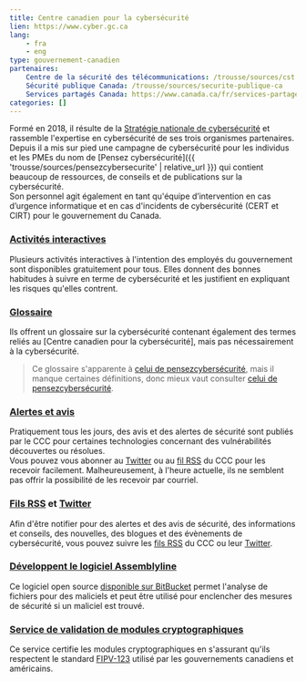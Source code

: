 ```yaml
---
title: Centre canadien pour la cybersécurité
lien: https://www.cyber.gc.ca
lang:
    - fra
    - eng
type: gouvernement-canadien
partenaires:
    Centre de la sécurité des télécommunications: /trousse/sources/cst
    Sécurité publique Canada: /trousse/sources/securite-publique-ca
    Services partagés Canada: https://www.canada.ca/fr/services-partages.html
categories: []
---
```

Formé en 2018, il résulte de la [Stratégie nationale de cybersécurité](https://www.securitepublique.gc.ca/cnt/rsrcs/pblctns/ntnl-cbr-scrt-strtg/index-fr.aspx) et rassemble l'expertise en cybersécurité de ses trois organismes partenaires.  
Depuis il a mis sur pied une campagne de cybersécurité pour les individus et les PMEs du nom de [Pensez cybersécurité]({{ 'trousse/sources/pensezcybersecurite' | relative_url }}) qui contient beaucoup de ressources, de conseils et de publications sur la cybersécurité.  
Son personnel agit également en tant qu'équipe d’intervention en cas d’urgence informatique et en cas d'incidents de cybersécurité (CERT et CIRT) pour le gouvernement du Canada.

### [Activités interactives](https://cyber.gc.ca/sites/default/files/GTEC2014Apps/CSE-GTEC-2014_SCENARIOS/french/index.html)
Plusieurs activités interactives à l'intention des employés du gouvernement sont disponibles gratuitement pour tous. Elles donnent des bonnes habitudes à suivre en terme de cybersécurité et les justifient en expliquant les risques qu'elles contrent.

### [Glossaire](https://cyber.gc.ca/fr/glossaire)
Ils offrent un glossaire sur la cybersécurité contenant également des termes reliés au [Centre canadien pour la cybersécurité], mais pas nécessairement à la cybersécurité.

> Ce glossaire s'apparente à [celui de pensezcybersécurité](https://www.pensezcybersecurite.gc.ca/cnt/rsrcs/glssr-fr.aspx), mais il manque certaines définitions, donc mieux vaut consulter [celui de pensezcybersécurité](https://www.pensezcybersecurite.gc.ca/cnt/rsrcs/glssr-fr.aspx).

### [Alertes et avis](https://cyber.gc.ca/fr/alertes-et-avis)
Pratiquement tous les jours, des avis et des alertes de sécurité sont publiés par le CCC pour certaines technologies concernant des vulnérabilités découvertes ou résolues.  
Vous pouvez vous abonner au [Twitter] ou au [fil RSS][Fils RSS] du CCC pour les recevoir facilement. Malheureusement, à l'heure actuelle, ils ne semblent pas offrir la possibilité de les recevoir par courriel.

### [Fils RSS](https://cyber.gc.ca/fr/fils-rss) et [Twitter](https://twitter.com/centrecyber_ca)
Afin d'être notifier pour des alertes et des avis de sécurité, des informations et conseils, des nouvelles, des blogues et des évènements de cybersécurité, vous pouvez suivre les [fils RSS][Fils RSS] du CCC ou leur [Twitter].

### [Développent le logiciel Assemblyline](https://cyber.gc.ca/fr/chaine-de-montage-assemblyline)
Ce logiciel open source [disponible sur BitBucket](https://bitbucket.org/cse-assemblyline/) permet l'analyse de fichiers pour des maliciels et peut être utilisé pour enclencher des mesures de sécurité si un maliciel est trouvé.

### [Service de validation de modules cryptographiques](https://cyber.gc.ca/fr/programme-de-validation-des-modules-cryptographiques-pvmc)
Ce service certifie les modules cryptographiques en s'assurant qu'ils respectent le standard [FIPV-123](https://csrc.nist.gov/projects/cmvp) utilisé par les gouvernements canadiens et américains.

[Fils RSS]: https://cyber.gc.ca/fr/fils-rss
[Twitter]: https://twitter.com/centrecyber_ca
